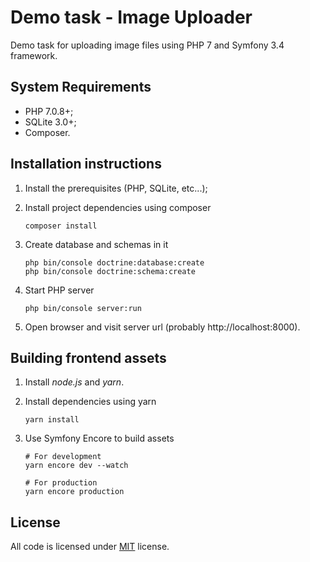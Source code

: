 Demo task - Image Uploader
==========================

Demo task for uploading image files using PHP 7 and Symfony 3.4 framework.

System Requirements
-------------------

* PHP 7.0.8+;
* SQLite 3.0+;
* Composer.

Installation instructions
-------------------------

1. Install the prerequisites (PHP, SQLite, etc...);
2. Install project dependencies using composer

   ```
   composer install
   ```

3. Create database and schemas in it

   ```
   php bin/console doctrine:database:create
   php bin/console doctrine:schema:create
   ```

4. Start PHP server

   ```
   php bin/console server:run
   ```

5. Open browser and visit server url (probably http://localhost:8000).


Building frontend assets
---------------

1. Install *node.js* and *yarn*.
2. Install dependencies using yarn

   ```
   yarn install
   ```

3. Use Symfony Encore to build assets

   ```
   # For development
   yarn encore dev --watch

   # For production
   yarn encore production
   ```

License
-------

All code is licensed under [MIT](LICENSE) license.
